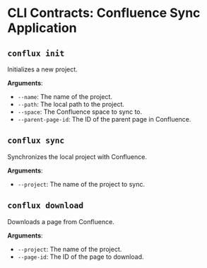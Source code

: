 # CLI Contracts: Confluence Sync Application

## `conflux init`

Initializes a new project.

**Arguments**:
- `--name`: The name of the project.
- `--path`: The local path to the project.
- `--space`: The Confluence space to sync to.
- `--parent-page-id`: The ID of the parent page in Confluence.

## `conflux sync`

Synchronizes the local project with Confluence.

**Arguments**:
- `--project`: The name of the project to sync.

## `conflux download`

Downloads a page from Confluence.

**Arguments**:
- `--project`: The name of the project.
- `--page-id`: The ID of the page to download.
